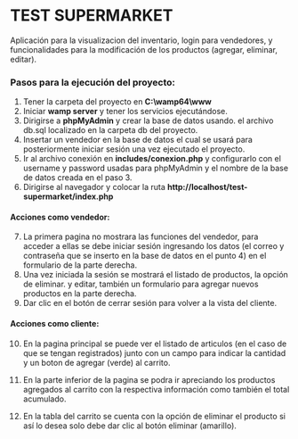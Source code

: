 # TEST SUPERMARKET

Aplicación para la visualizacion del inventario, login para vendedores, y funcionalidades para la modificación 
de los productos (agregar, eliminar, editar).


### Pasos para la ejecución del proyecto:
1. Tener la carpeta del proyecto en **C:\wamp64\www**
2. Iniciar **wamp server** y tener los servicios ejecutándose.
3. Dirigirse a **phpMyAdmin** y crear la base de datos usando.
el archivo db.sql localizado en la carpeta db del proyecto.
4. Insertar un vendedor en la base de datos el cual se usará para posteriormente iniciar sesión una vez ejecutado el proyecto.
5. Ir al archivo conexión en **includes/conexion.php** y configurarlo con el username y password usadas para phpMyAdmin y el nombre de la base de datos creada en el paso 3.
6. Dirigirse al navegador y colocar la ruta **http://localhost/test-supermarket/index.php** 

#### Acciones como vendedor:
7. La primera pagina no mostrara las funciones del vendedor, para acceder a ellas se debe iniciar sesión ingresando los datos (el correo y contraseña que se inserto en la base de datos en el punto 4) en el formulario de la parte derecha.
8. Una vez iniciada la sesión se mostrará el listado de productos, la opción de eliminar. y editar, también un formulario para agregar nuevos productos en la parte derecha.
9. Dar clic en el botón de cerrar sesión para volver a la vista del cliente.

#### Acciones como cliente:

10. En la pagina principal se puede ver el listado de articulos (en el caso de que se tengan registrados) junto con un campo para indicar la cantidad y un boton de agregar (verde) al carrito.

11. En la parte inferior de la pagina se podra ir apreciando los productos agregados al carrito con la respectiva información como también el total acumulado. 

12. En la tabla del carrito se cuenta con la opción de eliminar el producto si así lo desea solo debe dar clic al botón eliminar (amarillo).
